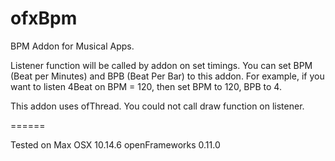 ofxBpm
======


BPM Addon for Musical Apps. 

Listener function will be called by addon on set timings.
You can set BPM (Beat per Minutes)  and BPB (Beat Per Bar) to this addon.
For example, if you want to listen 4Beat on BPM = 120, then set BPM to 120, BPB to 4.

This addon uses ofThread. You could not call draw function on listener.


======


Tested on 
Max OSX 10.14.6
openFrameworks 0.11.0

